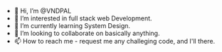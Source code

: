 - 👋 Hi, I’m @VNDPAL
- 👀 I’m interested in full stack web Development.
- 🌱 I’m currently learning System Design.
- 💞️ I’m looking to collaborate on basically anything.
- 📫 How to reach me - request me any challeging code, and I'll there.

<!---
VNDPAL/VNDPAL is a ✨ special ✨ repository because its `README.md` (this file) appears on your GitHub profile.
You can click the Preview link to take a look at your changes.
--->
